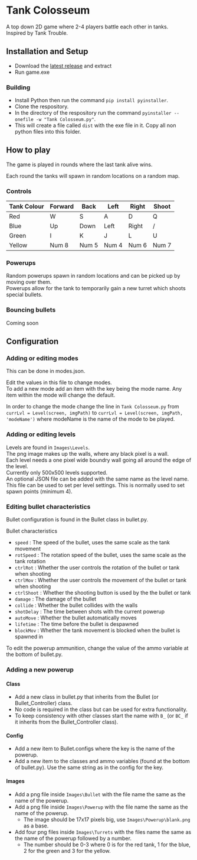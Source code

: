 # Tank Colosseum

A top down 2D game where 2-4 players battle each other in tanks.  
Inspired by Tank Trouble.

## Installation and Setup

- Download the [latest release](https://github.com/MSchmidt951/Tank-Colosseum/releases) and extract
- Run game.exe

### Building

- Install Python then run the command `pip install pyinstaller`.
- Clone the respository.
- In the directory of the respository run the command `pyinstaller --onefile -w "Tank Colosseum.py"`.
- This will create a file called `dist` with the exe file in it. Copy all non python files into this folder.

## How to play

The game is played in rounds where the last tank alive wins.

Each round the tanks will spawn in random locations on a random map.

### Controls

Tank Colour | Forward | Back  | Left  | Right | Shoot
----------- | ------- | ----- | ----- | ----- | -----
Red         | W       | S     | A     | D     | Q
Blue        | Up      | Down  | Left  | Right | /
Green       | I       | K     | J     | L     | U
Yellow      | Num 8   | Num 5 | Num 4 | Num 6 | Num 7

### Powerups

Random powerups spawn in random locations and can be picked up by moving over them.  
Powerups allow for the tank to temporarily gain a new turret which shoots special bullets.

### Bouncing bullets

Coming soon

## Configuration

### Adding or editing modes

This can be done in modes.json.

Edit the values in this file to change modes.  
To add a new mode add an item with the key being the mode name. Any item within the mode will change the default.  

In order to change the mode change the line in `Tank Colosseum.py` from `currLvl = Level(screen, imgPath)` to `currLvl = Level(screen, imgPath, 'modeName')` where modeName is the name of the mode to be played.

### Adding or editing levels

Levels are found in `Images\Levels`.  
The png image makes up the walls, where any black pixel is a wall.  
Each level needs a one pixel wide boundry wall going all around the edge of the level.  
Currently only 500x500 levels supported.  
An optional JSON file can be added with the same name as the level name.  
This file can be used to set per level settings. This is normally used to set spawn points (minimum 4).  

### Editing bullet characteristics

Bullet configuration is found in the Bullet class in bullet.py.

Bullet characteristics
- `speed` : The speed of the bullet, uses the same scale as the tank movement
- `rotSpeed` : The rotation speed of the bullet, uses the same scale as the tank rotation
- `ctrlRot` : Whether the user controls the rotation of the bullet or tank when shooting
- `ctrlMov` : Whether the user controls the movement of the bullet or tank when shooting
- `ctrlShoot` : Whether the shooting button is used by the the bullet or tank
- `damage` : The damage of the bullet
- `collide` : Whether the bullet collides with the walls
- `shotDelay` : The time between shots with the current powerup
- `autoMove` : Whether the bullet automatically moves
- `lifetime` : The time before the bullet is despawned
- `blockMov` : Whether the tank movement is blocked when the bullet is spawned in

To edit the powerup ammunition, change the value of the ammo variable at the bottom of bullet.py.

### Adding a new powerup

#### Class

- Add a new class in bullet.py that inherits from the Bullet (or Bullet_Controller) class.  
- No code is required in the class but can be used for extra functionality.  
- To keep consistency with other classes start the name with `B_` (or `BC_` if it inherits from the Bullet_Controller class).  

#### Config

- Add a new item to Bullet.configs where the key is the name of the powerup.  
- Add a new item to the classes and ammo variables (found at the bottom of bullet.py). Use the same string as in the config for the key.  

#### Images

- Add a png file inside `Images\Bullet` with the file name the same as the name of the powerup.  
- Add a png file inside `Images\Powerup` with the file name the same as the name of the powerup.
  - The image should be 17x17 pixels big, use `Images\Powerup\blank.png` as a base.  
- Add four png files inside `Images\Turrets` with the files name the same as the name of the powerup followed by a number.
  - The number should be 0-3 where 0 is for the red tank, 1 for the blue, 2 for the green and 3 for the yellow.

